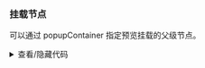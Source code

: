 ### 挂载节点

可以通过 <yc-tag>popupContainer</yc-tag> 指定预览挂载的父级节点。

<div class="demo-cell vp-raw">
  <div
    :style="{
      width: '100%',
      height: '400px',
      backgroundColor: 'var(--color-fill-2)',
      position: 'relative',
      overflow: 'hidden',
      display: 'flex',
      justifyContent: 'center',
      alignItems: 'center',
    }"
    ref="containerRef">
    <yc-image
      width="200"
      src="https://p1-arco.byteimg.com/tos-cn-i-uwbnlip3yd/a8c8cdb109cb051163646151a4a5083b.png~tplv-uwbnlip3yd-webp.webp"
      :preview-props="{
        popupContainer: containerRef ,
        closable: false,
      }" />
  </div>
</div>

<script setup>
import { ref,onMounted } from 'vue';
const containerRef = ref('body');
</script>

<details>
<summary>查看/隐藏代码</summary>

```vue
<template>
  <div
    :style="{
      width: '100%',
      height: '400px',
      backgroundColor: 'var(--color-fill-2)',
      position: 'relative',
      overflow: 'hidden',
      display: 'flex',
      justifyContent: 'center',
      alignItems: 'center',
    }"
    ref="containerRef">
    <yc-image
      width="200"
      src="https://p1-arco.byteimg.com/tos-cn-i-uwbnlip3yd/a8c8cdb109cb051163646151a4a5083b.png~tplv-uwbnlip3yd-webp.webp"
      :preview-props="{
        popupContainer: containerRef,
        closable: false,
      }" />
  </div>
</template>

<script setup>
import { ref, onMounted } from 'vue';
const containerRef = ref(null);
</script>
```

</details>
